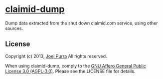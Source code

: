 # [claimid-dump](http://claimid-dump.joelpurra.com/)

Dump data extracted from the shut down claimid.com service, using other sources.



## License

Copyright (c) 2013, [Joel Purra](http://joelpurra.com/) All rights reserved.

When using claimid-dump, comply to the [GNU Affero General Public License 3.0 (AGPL-3.0)](https://en.wikipedia.org/wiki/Affero_General_Public_License). Please see the LICENSE file for details.
